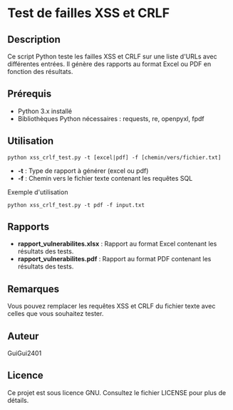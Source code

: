 # Test de failles XSS et CRLF

## Description
Ce script Python teste les failles XSS et CRLF sur une liste d'URLs avec différentes entrées. Il génère des rapports au format Excel ou PDF en fonction des résultats.

## Prérequis

- Python 3.x installé
- Bibliothèques Python nécessaires : requests, re, openpyxl, fpdf

## Utilisation

```
python xss_crlf_test.py -t [excel|pdf] -f [chemin/vers/fichier.txt]
```

- **-t** : Type de rapport à générer (excel ou pdf)
- **-f** : Chemin vers le fichier texte contenant les requêtes SQL

Exemple d'utilisation

```
python xss_crlf_test.py -t pdf -f input.txt
```

## Rapports

- **rapport_vulnerabilites.xlsx** : Rapport au format Excel contenant les résultats des tests.
- **rapport_vulnerabilites.pdf** : Rapport au format PDF contenant les résultats des tests.

## Remarques

Vous pouvez remplacer les requêtes XSS et CRLF du fichier texte avec celles que vous souhaitez tester.

## Auteur
GuiGui2401

## Licence
Ce projet est sous licence GNU. Consultez le fichier LICENSE pour plus de détails.